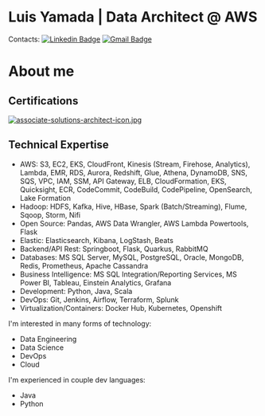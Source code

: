 # Luis Yamada | Data Architect @ AWS

Contacts:
[![Linkedin Badge](https://img.shields.io/badge/-LinkedIn-blue?style=flat-square&logo=Linkedin&logoColor=white&link=https://www.linkedin.com/in/luis-yamada/)](https://www.linkedin.com/in/luis-yamada/)
[![Gmail Badge](https://img.shields.io/badge/-Gmail-c14438?style=flat-square&logo=Gmail&logoColor=white&link=mailto:luishm.yamada@gmail.com)](mailto:luishm.yamada@gmail.com)

# About me

## Certifications
[![associate-solutions-architect-icon.jpg](https://i.postimg.cc/q7pKKtcH/associate-solutions-architect-icon.jpg)](https://postimg.cc/xXFqD1F6)

## Technical Expertise
- AWS: S3, EC2, EKS, CloudFront, Kinesis (Stream, Firehose, Analytics), Lambda, EMR, RDS, Aurora, Redshift, Glue, Athena, DynamoDB, SNS, SQS, VPC, IAM, SSM, API Gateway, ELB, CloudFormation, EKS, Quicksight, ECR, CodeCommit, CodeBuild, CodePipeline, OpenSearch, Lake Formation
- Hadoop: HDFS, Kafka, Hive, HBase, Spark (Batch/Streaming), Flume, Sqoop, Storm, Nifi
- Open Source: Pandas, AWS Data Wrangler, AWS Lambda Powertools, Flask
- Elastic: Elasticsearch, Kibana, LogStash, Beats
- Backend/API Rest: Springboot, Flask, Quarkus, RabbitMQ
- Databases: MS SQL Server, MySQL, PostgreSQL, Oracle, MongoDB, Redis, Prometheus, Apache Cassandra
- Business Intelligence: MS SQL Integration/Reporting Services, MS Power BI, Tableau, Einstein Analytics, Grafana
- Development: Python, Java, Scala
- DevOps: Git, Jenkins, Airflow, Terraform, Splunk
- Virtualization/Containers: Docker Hub, Kubernetes, Openshift

I'm interested in many forms of technology:
- Data Engineering
- Data Science
- DevOps
- Cloud

I'm experienced in couple dev languages:
- Java
- Python
